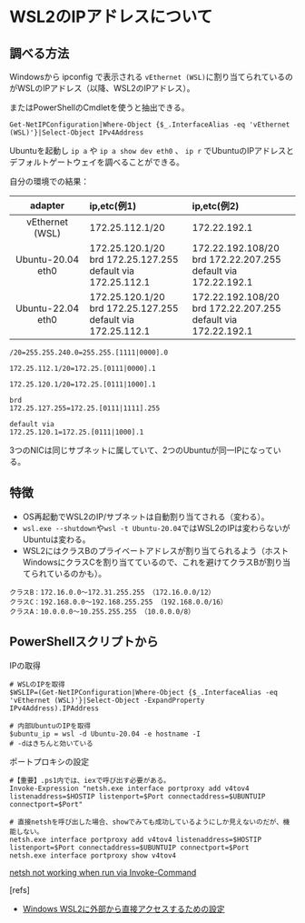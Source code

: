 # WSL2のIPアドレスについて

## 調べる方法

Windowsから ipconfig で表示される `vEthernet (WSL)`に割り当てられているのがWSLのIPアドレス（以降、WSL2のIPアドレス）。

またはPowerShellのCmdletを使うと抽出できる。

```pwsh
Get-NetIPConfiguration|Where-Object {$_.InterfaceAlias -eq 'vEthernet (WSL)'}|Select-Object IPv4Address
```

Ubuntuを起動し `ip a` や `ip a show dev eth0` 、 `ip r` でUbuntuのIPアドレスとデフォルトゲートウェイを調べることができる。

自分の環境での結果：

|adapter|ip,etc(例1)|ip,etc(例2)|
|:--:|:--|:--|
|vEthernet (WSL)|172.25.112.1/20|172.22.192.1|
|Ubuntu-20.04 eth0|172.25.120.1/20<br>brd 172.25.127.255<br>default via 172.25.112.1|172.22.192.108/20<br>brd 172.22.207.255<br>default via 172.22.192.1|
|Ubuntu-22.04 eth0|172.25.120.1/20<br>brd 172.25.127.255<br>default via 172.25.112.1|172.22.192.108/20<br>brd 172.22.207.255<br>default via 172.22.192.1|

```text
/20=255.255.240.0=255.255.[1111|0000].0

172.25.112.1/20=172.25.[0111|0000].1

172.25.120.1/20=172.25.[0111|1000].1

brd
172.25.127.255=172.25.[0111|1111].255

default via
172.25.120.1=172.25.[0111|1000].1
```

3つのNICは同じサブネットに属していて、2つのUbuntuが同一IPになっている。

## 特徴

- OS再起動でWSL2のIP/サブネットは自動割り当てされる（変わる）。
- `wsl.exe --shutdown`や`wsl -t Ubuntu-20.04`ではWSL2のIPは変わらないがUbuntuは変わる。
- WSL2にはクラスBのプライベートアドレスが割り当てられるよう（ホストWindowsにクラスCを割り当てているので、これを避けてクラスBが割り当てられているのかも）。

```text
クラスB：172.16.0.0～172.31.255.255 （172.16.0.0/12）
クラスC：192.168.0.0～192.168.255.255 （192.168.0.0/16）
クラスA：10.0.0.0～10.255.255.255 （10.0.0.0/8）
```

## PowerShellスクリプトから

IPの取得

```pwsh
# WSLのIPを取得
$WSLIP=(Get-NetIPConfiguration|Where-Object {$_.InterfaceAlias -eq 'vEthernet (WSL)'}|Select-Object -ExpandProperty IPv4Address).IPAddress

# 内部UbuntuのIPを取得
$ubuntu_ip = wsl -d Ubuntu-20.04 -e hostname -I
# -dはきちんと効いている
```

ポートプロキシの設定

```pwsh
#【重要】.ps1内では、iexで呼び出す必要がある。
Invoke-Expression "netsh.exe interface portproxy add v4tov4 listenaddress=$HOSTIP listenport=$Port connectaddress=$UBUNTUIP connectport=$Port"

# 直接netshを呼び出した場合、showでみても成功しているようにしか見えないのだが、機能しない。
netsh.exe interface portproxy add v4tov4 listenaddress=$HOSTIP listenport=$Port connectaddress=$UBUNTUIP connectport=$Port
netsh.exe interface portproxy show v4tov4
```

[netsh not working when run via Invoke-Command](https://stackoverflow.com/questions/50041418/netsh-not-working-when-run-via-invoke-command)

[refs]

- [Windows WSL2に外部から直接アクセスするための設定](https://rcmdnk.com/blog/2021/03/01/computer-windows-network/#windows%E8%B5%B7%E5%8B%95%E6%99%82%E3%81%AB%E3%81%A4%E3%81%AA%E3%81%92%E3%82%8B)
